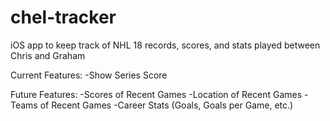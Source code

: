 # chel-tracker
iOS app to keep track of NHL 18 records, scores, and stats played between Chris and Graham

Current Features:
-Show Series Score

Future Features:
-Scores of Recent Games 
-Location of Recent Games
-Teams of Recent Games
-Career Stats (Goals, Goals per Game, etc.)
